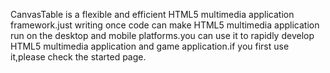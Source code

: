 CanvasTable is a flexible and efficient HTML5 multimedia application framework.just writing once code can make HTML5 multimedia application run on the desktop and mobile platforms.you can use it to rapidly develop HTML5 multimedia application and game application.if you first use it,please check the started page.
